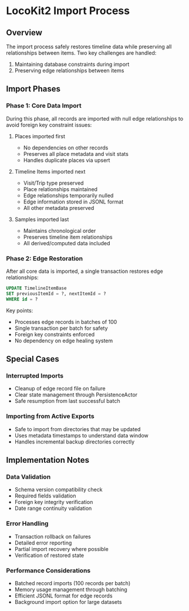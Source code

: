 # LocoKit2 Import Process

## Overview

The import process safely restores timeline data while preserving all relationships between items. Two key challenges are handled:

1. Maintaining database constraints during import
2. Preserving edge relationships between items

## Import Phases

### Phase 1: Core Data Import
During this phase, all records are imported with null edge relationships to avoid foreign key constraint issues:

1. Places imported first
   - No dependencies on other records
   - Preserves all place metadata and visit stats
   - Handles duplicate places via upsert

2. Timeline Items imported next
   - Visit/Trip type preserved
   - Place relationships maintained
   - Edge relationships temporarily nulled
   - Edge information stored in JSONL format
   - All other metadata preserved

3. Samples imported last
   - Maintains chronological order
   - Preserves timeline item relationships
   - All derived/computed data included

### Phase 2: Edge Restoration  
After all core data is imported, a single transaction restores edge relationships:
```sql
UPDATE TimelineItemBase 
SET previousItemId = ?, nextItemId = ?
WHERE id = ?
```

Key points:
- Processes edge records in batches of 100
- Single transaction per batch for safety
- Foreign key constraints enforced
- No dependency on edge healing system

## Special Cases

### Interrupted Imports
- Cleanup of edge record file on failure
- Clear state management through PersistenceActor
- Safe resumption from last successful batch

### Importing from Active Exports
- Safe to import from directories that may be updated
- Uses metadata timestamps to understand data window
- Handles incremental backup directories correctly

## Implementation Notes

### Data Validation
- Schema version compatibility check
- Required fields validation
- Foreign key integrity verification
- Date range continuity validation

### Error Handling
- Transaction rollback on failures
- Detailed error reporting
- Partial import recovery where possible
- Verification of restored state

### Performance Considerations
- Batched record imports (100 records per batch)
- Memory usage management through batching
- Efficient JSONL format for edge records
- Background import option for large datasets